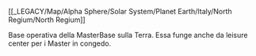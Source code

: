 [[_LEGACY/Map/Alpha Sphere/Solar System/Planet Earth/Italy/North Regium/North Regium]]

Base operativa della MasterBase sulla Terra. Essa funge anche da leisure center per i Master in congedo.